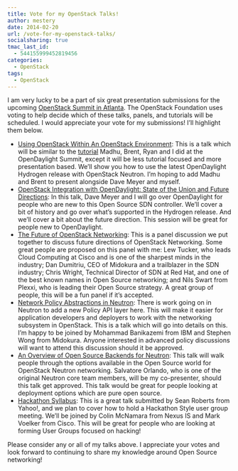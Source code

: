 ```yaml
---
title: Vote for my OpenStack Talks!
author: mestery
date: 2014-02-20
url: /vote-for-my-openstack-talks/
socialsharing: true
tmac_last_id:
  - 544155999452819456
categories:
  - OpenStack
tags:
  - OpenStack
---
```

I am very lucky to be a part of six great presentation submissions for the upcoming <a title="OpenStack Summit Atlanta" href="https://www.openstack.org/summit/openstack-summit-atlanta-2014/" target="_blank">OpenStack Summit in Atlanta</a>. The OpenStack Foundation uses voting to help decide which of these talks, panels, and tutorials will be scheduled. I would appreciate your vote for my submissions! I&#8217;ll highlight them below.

  * <a title="Using OpenStack Within An OpenStack Environment" href="https://www.openstack.org/vote-atlanta/Presentation/using-opendaylight-within-an-openstack-environment" target="_blank">Using OpenStack Within An OpenStack Environment</a>: This is a talk which will be similar to the <a title="Using OpenDaylight with OpenStack Neutron" href="http://www.youtube.com/watch?v=3MkCiHeH_Fo" target="_blank">tutorial</a> Madhu, Brent, Ryan and I did at the OpenDaylight Summit, except it will be less tutorial focused and more presentation based. We&#8217;ll show you how to use the latest OpenDaylight Hydrogen release with OpenStack Neutron. I&#8217;m hoping to add Madhu and Brent to present alongside Dave Meyer and myself.
  * <a title="OpenStack Integration with OpenDaylight: State of the Union and Future Directions" href="https://www.openstack.org/vote-atlanta/Presentation/openstack-integration-with-opendaylight-state-of-the-union-and-future-directions" target="_blank">OpenStack Integration with OpenDaylight: State of the Union and Future Directions</a>: In this talk, Dave Meyer and I will go over OpenDaylight for people who are new to this Open Source SDN controller. We&#8217;ll cover a bit of history and go over what&#8217;s supported in the Hydrogen release. And we&#8217;ll cover a bit about the future direction. This session will be great for people new to OpenDaylight.
  * <a title="The Future of OpenStack Networking" href="https://www.openstack.org/vote-atlanta/Presentation/the-future-of-openstack-networking" target="_blank">The Future of OpenStack Networking</a>: This is a panel discussion we put together to discuss future directions of OpenStack Networking. Some great people are proposed on this panel with me: Lew Tucker, who leads Cloud Computing at Cisco and is one of the sharpest minds in the industry; Dan Dumitriu, CEO of Midokura and a trailblazer in the SDN industry; Chris Wright, Technical Director of SDN at Red Hat, and one of the best known names in Open Source networking; and Nils Swart from Plexxi, who is leading their Open Source strategy. A great group of people, this will be a fun panel if it&#8217;s accepted.
  * <a title="Network Policy Abstractions in Neutron" href="https://www.openstack.org/vote-atlanta/Presentation/integrating-network-policies-and-services" target="_blank">Network Policy Abstractions in Neutron</a>: There is work going on in Neutron to add a new Policy API layer here. This will make it easier for application developers and deployers to work with the networking subsystem in OpenStack. This is a talk which will go into details on this. I&#8217;m happy to be joined by Mohammad Banikazemi from IBM and Stephen Wong from Midokura. Anyone interested in advanced policy discussions will want to attend this discussion should it be approved.
  * <a title="An Overview of Open Source Backends for Neutron" href="https://www.openstack.org/vote-atlanta/Presentation/an-overview-of-open-source-backends-for-neutron" target="_blank">An Overview of Open Source Backends for Neutron</a>: This talk will walk people through the options available in the Open Source world for OpenStack Neutron networking. Salvatore Orlando, who is one of the original Neutron core team members, will be my co-presenter, should this talk get approved. This talk would be great for people looking at deployment options which are pure open source.
  * <a title="Hackathon Syllabus" href="https://www.openstack.org/vote-atlanta/Presentation/hackathon-syllabus" target="_blank">Hackathon Syllabus</a>: This is a great talk submitted by Sean Roberts from Yahoo!, and we plan to cover how to hold a Hackathon Style user group meeting. We&#8217;ll be joined by Colin McNamara from Nexus IS and Mark Voelker from Cisco. This will be great for people who are looking at forming User Groups focused on hacking!

Please consider any or all of my talks above. I appreciate your votes and look forward to continuing to share my knowledge around Open Source networking!
